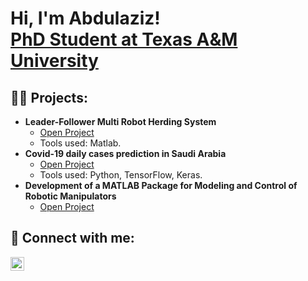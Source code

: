 <h1>Hi, I'm Abdulaziz! <br/><a href="https://www.linkedin.com/in/abdulaziz-a-5b43b5b7/">PhD Student at Texas A&M University</a>

<h2>👨‍💻 Projects:</h2>

- <b>Leader-Follower Multi Robot Herding System </b>
  - [Open Project](https://github.com/Abdulaziz1414/Leader-Follower)
  - Tools used: Matlab.
- <b>Covid-19 daily cases prediction in Saudi Arabia</b>
  - [Open Project](https://github.com/Abdulaziz1414/dailyCases)
  - Tools used: Python, TensorFlow, Keras.
- <b>Development of a MATLAB Package for Modeling and Control of Robotic Manipulators</b>
  - [Open Project](https://github.com/Abdulaziz1414/RobotToolbox)

<h2> 🤳 Connect with me:</h2>

[<img align="left" alt="JoshMadakor | LinkedIn" width="22px" src="https://cdn.jsdelivr.net/npm/simple-icons@v3/icons/linkedin.svg" />][linkedin]

[linkedin]: https://www.linkedin.com/in/abdulaziz-a-5b43b5b7/
